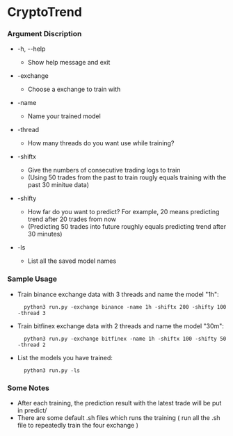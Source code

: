 # CryptoTrend
### Argument Discription ###
  * -h, --help      
    + Show help message and exit
    
  * -exchange       
    + Choose a exchange to train with
  
  * -name
    + Name your trained model
  
  * -thread
    + How many threads do you want use while training?
  
  * -shiftx 
    + Give the numbers of consecutive trading logs to train
    + (Using 50 trades from the past to train rougly equals training with the past 30 minitue data)
  
  * -shifty
    + How far do you want to predict? For example, 20 means predicting trend after 20 trades from now
    + (Predicting 50 trades into future roughly equals predicting trend after 30 minutes)
  
  * -ls 
    + List all the saved model names

### Sample Usage ###
  * Train binance exchange data with 3 threads and name the model "1h":
      ```
        python3 run.py -exchange binance -name 1h -shiftx 200 -shifty 100 -thread 3
      ```
      
  * Train bitfinex exchange data with 2 threads and name the model "30m":
      ```
        python3 run.py -exchange bitfinex -name 1h -shiftx 100 -shifty 50 -thread 2
      ```
  * List the models you have trained:
    ```
      python3 run.py -ls
    ```
### Some Notes ###
 * After each training, the prediction result with the latest trade will be put in predict/
 * There are some default .sh files which runs the training ( run all the .sh file to repeatedly train the four exchange ) 
